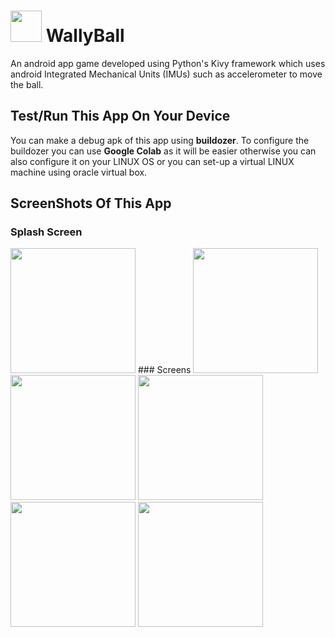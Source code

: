 # <img src="https://user-images.githubusercontent.com/53559024/183830881-48f984fd-00ad-4403-86c5-5728ec1b32ba.png" width="50"/> WallyBall  

An android app game developed using Python's Kivy framework which uses android Integrated Mechanical Units (IMUs) such as accelerometer to move the ball.

## Test/Run This App On Your Device
You can make a debug apk of this app using **buildozer**. To configure the buildozer you can use **Google Colab** as it will be easier otherwise you can also configure it on your
LINUX OS or you can set-up a virtual LINUX machine using oracle virtual box.

## ScreenShots Of This App
### Splash Screen
  <img src="https://user-images.githubusercontent.com/53559024/183831344-448b1f06-bddd-4797-9226-317936a52458.png" width="200">
### Screens
<img src="https://user-images.githubusercontent.com/53559024/183831636-f9d148bf-35b1-4a8f-a5fc-cb47b2cd566f.jpg" width="200"/>
<img src="https://user-images.githubusercontent.com/53559024/183831697-d6d51795-2156-4e95-97ba-79b773bbc617.jpg" width="200"/>
<img src="https://user-images.githubusercontent.com/53559024/183831736-14fcffc1-2681-4ea4-aa51-fec750d6b0b4.jpg" width="200"/>
<img src="https://user-images.githubusercontent.com/53559024/183831759-3f56344c-ccd1-476b-ace2-a3fea9a0df5f.jpg" width="200"/>
<img src="https://user-images.githubusercontent.com/53559024/183831782-41c3ed25-ecf5-4972-aeaf-1df62470cf94.jpg" width="200"/>

